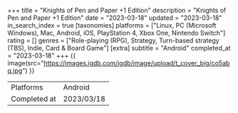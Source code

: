 +++
title = "Knights of Pen and Paper +1 Edition"
description = "Knights of Pen and Paper +1 Edition"
date = "2023-03-18"
updated = "2023-03-18"
in_search_index = true
[taxonomies]
platforms = ["Linux, PC (Microsoft Windows), Mac, Android, iOS, PlayStation 4, Xbox One, Nintendo Switch"]
rating = []
genres = ["Role-playing (RPG), Strategy, Turn-based strategy (TBS), Indie, Card & Board Game"]
[extra]
subtitle = "Android"
completed_at = "2023-03-18"
+++
{{ image(src="https://images.igdb.com/igdb/image/upload/t_cover_big/co5abq.jpg") }}

|              |            |
| ------------ | ---------- |
| Platforms    | Android |
| Completed at | 2023/03/18 |

